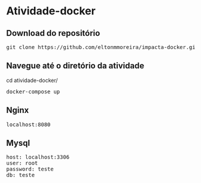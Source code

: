 # Atividade-docker


## Download do repositório 
<pre>git clone https://github.com/eltonmmoreira/impacta-docker.git </pre>

## Navegue até o diretório da atividade 
cd atividade-docker/
<pre>docker-compose up</pre>

## Nginx
<pre>localhost:8080</pre>

## Mysql
<pre>
host: localhost:3306
user: root
password: teste
db: teste
</pre>

